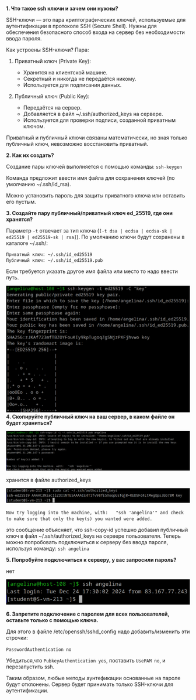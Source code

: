 **1. Что такое ssh ключи и зачем они нужны?**

SSH-ключи — это пара криптографических ключей, используемые для аутентификации в протоколе SSH (Secure Shell). Нужны для обеспечения безопасного способ входа на сервер без необходимости ввода пароля.

Как устроены SSH-ключи?
Пара:

1) Приватный ключ (Private Key):

    - Хранится на клиентской машине.
    - Секретный и никогда не передаётся никому.
    - Используется для подписания данных.
2) Публичный ключ (Public Key):

    - Передаётся на сервер.
    - Добавляется в файл ~/.ssh/authorized_keys на сервере.
    - Используется для проверки подписи, созданной приватным ключом.

Приватный и публичный ключи связаны математически, но зная только публичный ключ, невозможно восстановить приватный.

**2. Как их создать?**

Создание пары ключей выполняется с помощью команды:
`ssh-keygen`

Команда предложит ввести имя файла для сохранения ключей (по умолчанию ~/.ssh/id_rsa).

Можно установить пароль для защиты приватного ключа или оставить его пустым.

**3. Создайте пару публичный/приватный ключ ed_25519, где они хранятся?**

Параметр `-t` отвечает за тип ключа (`[-t dsa | ecdsa | ecdsa-sk | ed25519 | ed25519-sk | rsa]`).
По умолчанию ключи будут сохранены в каталоге ~/.ssh/:
```
Приватный ключ: ~/.ssh/id_ed25519
Публичный ключ: ~/.ssh/id_ed25519.pub
```
Если требуется указать другое имя файла или место то надо ввести путь.

![alt text](image-8.png)
**4. Скопируйте публичный ключ на ваш сервер, в каком файле он будет храниться?**

![alt text](image-7.png)

хранится в файле authorized_keys

![alt text](image-10.png)

`
Now try logging into the machine, with:   "ssh 'angelina'"
and check to make sure that only the key(s) you wanted were added.
`

это сообщение объясняет, что ssh-copy-id успешно добавил публичный ключ в файл ~/.ssh/authorized_keys на сервере пользователя. Теперь можно попробовать подключиться к серверу без ввода пароля, используя команду: `ssh angelina`

**5. Попробуйте подключиться к серверу, у вас запросили пароль?**

нет

![alt text](image-9.png)

**6. Запретите подключение с паролем для всех пользователей, оставьте только с помощью ключа.**

Для этого в файле /etc/openssh/sshd_config надо добавить/изменить эти строчки:

`PasswordAuthentication no`

Убедиться,что `PubkeyAuthentication yes`, поставить `UsePAM no`, и перезапустить ssh.

Таким образом, любые методы аунтефикации основанные на пароле будут отклонены. Сервер будет принимать только SSH-ключи для аутентификации.
